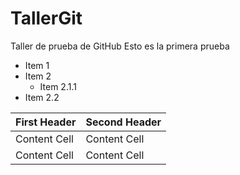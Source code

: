 # TallerGit
Taller de prueba de GitHub
Esto es la primera prueba

* Item 1
* Item 2
    * Item 2.1.1
* Item 2.2

| First Header | Second Header |
| ------------- | ------------- |
| Content Cell | Content Cell |
| Content Cell | Content Cell |

